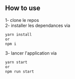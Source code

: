
## How to use

1- clone le repos \
2- installer les dependances via 
```bash
yarn install
or
npm i
```
3- lancer l'application via 
```bash
yarn start
or
npm run start
```
